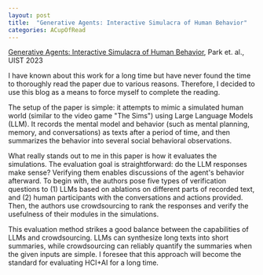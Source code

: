 ```yaml
---
layout: post
title:  "Generative Agents: Interactive Simulacra of Human Behavior"
categories: ACupOfRead
---
```


[Generative Agents: Interactive Simulacra of Human Behavior](https://arxiv.org/pdf/2304.03442.pdf), Park et. al., UIST 2023

I have known about this work for a long time but have never found the time to thoroughly read the paper due to various reasons. Therefore, I decided to use this blog as a means to force myself to complete the reading.

The setup of the paper is simple: it attempts to mimic a simulated human world (similar to the video game "The Sims") using Large Language Models (LLM). It records the mental model and behavior (such as mental planning, memory, and conversations) as texts after a period of time, and then summarizes the behavior into several social behavioral observations.

What really stands out to me in this paper is how it evaluates the simulations. The evaluation goal is straightforward: do the LLM responses make sense? Verifying them enables discussions of the agent's behavior afterward. To begin with, the authors pose five types of verification questions to (1) LLMs based on ablations on different parts of recorded text, and (2) human participants with the conversations and actions provided. Then, the authors use crowdsourcing to rank the responses and verify the usefulness of their modules in the simulations.

This evaluation method strikes a good balance between the capabilities of LLMs and crowdsourcing. LLMs can synthesize long texts into short summaries, while crowdsourcing can reliably quantify the summaries when the given inputs are simple. I foresee that this approach will become the standard for evaluating HCI+AI for a long time.

